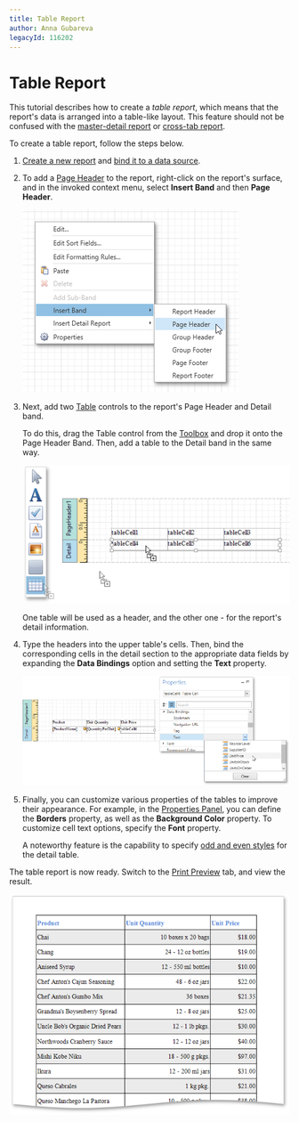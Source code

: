```yaml
---
title: Table Report
author: Anna Gubareva
legacyId: 116202
---
```

# Table Report
This tutorial describes how to create a _table report_, which means that the report's data is arranged into a table-like layout. This feature should not be confused with the [master-detail report](master-detail-report.md) or [cross-tab report](cross-tab-report.md).

To create a table report, follow the steps below.
1. [Create a new report](../creating-reports/basic-operations/create-a-new-report.md) and [bind it to a data source](../creating-reports/providing-data/binding-a-report-to-data.md).
2. To add a [Page Header](../report-elements/report-bands.md) to the report, right-click on the report's surface, and in the invoked context menu, select **Insert Band** and then **Page Header**.
	
	![EUD_WpfReportDersigner_TableReport_1](../../../../images/img123471.png)
3. Next, add two [Table](../report-elements/report-controls.md) controls to the report's Page Header and Detail band.
	
	To do this, drag the Table control from the [Toolbox](../interface-elements/control-toolbox.md) and drop it onto the Page Header Band. Then, add a table to the Detail band in the same way.
	
	![EUD_WpfReportDersigner_TableReport_2](../../../../images/img123472.png)
	
	One table will be used as a header, and the other one - for the report's detail information.
4. Type the headers into the upper table's cells. Then, bind the corresponding cells in the detail section to the appropriate data fields by expanding the **Data Bindings** option and setting the **Text** property.
	
	![EUD_WpfReportDersigner_TableReport_3](../../../../images/img123473.png)
5. Finally, you can customize various properties of the tables to improve their appearance. For example, in the [Properties Panel](../interface-elements/properties-panel.md), you can define the **Borders** property, as well as the **Background Color** property. To customize cell text options, specify the **Font** property.
	
	A noteworthy feature is the capability to specify [odd and even styles](../creating-reports/appearance-customization/use-odd-and-even-styles.md) for the detail table.

The table report is now ready. Switch to the [Print Preview](../document-preview.md) tab, and view the result.

![EUD_WpfReportDersigner_TableReport_Result](../../../../images/img123474.png)